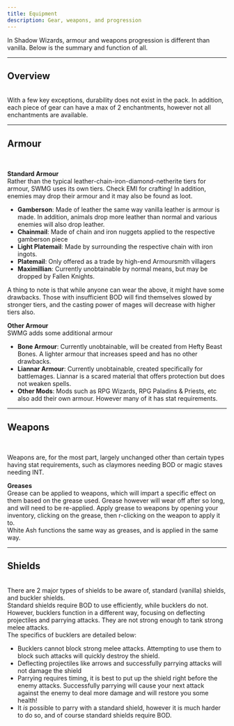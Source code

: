 ```yaml
---
title: Equipment
description: Gear, weapons, and progression
---
```

In Shadow Wizards, armour and weapons progression is different than vanilla. Below is the summary and function of all.

---
Overview
---------
<br>
With a few key exceptions, durability does not exist in the pack. In addition, each piece of gear can have a max of 2 enchantments, however not all enchantments are available.

---
Armour
---------
<br>

**Standard Armour**
<br>Rather than the typical leather-chain-iron-diamond-netherite tiers for armour, SWMG uses its own tiers. Check EMI for crafting! In addition, enemies may drop their armour and it may also be found as loot.

- **Gamberson**: Made of leather the same way vanilla leather is armour is made. In addition, animals drop more leather than normal and various enemies will also drop leather.
- **Chainmail**: Made of chain and iron nuggets applied to the respective gamberson piece
- **Light Platemail**: Made by surrounding the respective chain with iron ingots.
- **Platemail**: Only offered as a trade by high-end Armoursmith villagers
- **Maximillian**: Currently unobtainable by normal means, but may be dropped by Fallen Knights.

A thing to note is that while anyone can wear the above, it might have some drawbacks. Those with insufficient BOD will find themselves slowed by stronger tiers, and the casting power of mages will decrease with higher tiers also.


**Other Armour**
<br>SWMG adds some additional armour
- **Bone Armour**: Currently unobtainable, will be created from Hefty Beast Bones. A lighter armour that increases speed and has no other drawbacks.
- **Liannar Armour**: Currently unobtainable, created specifically for battlemages. Liannar is a scared material that offers protection but does not weaken spells.
- **Other Mods**: Mods such as RPG Wizards, RPG Paladins & Priests, etc also add their own armour. However many of it has stat requirements.

---

Weapons
---------
<br>

Weapons are, for the most part, largely unchanged other than certain types having stat requirements, such as claymores needing BOD or magic staves needing INT.

**Greases**
<br>
Grease can be applied to weapons, which will impart a specific effect on them based on the grease used. Grease however will wear off after so long, and will need to be re-applied. Apply grease to weapons by opening your inventory, clicking on the grease, then r-clicking on the weapon to apply it to.
<br> White Ash functions the same way as greases, and is applied in the same way.

---

Shields
---------
<br>
There are 2 major types of shields to be aware of, standard (vanilla) shields, and buckler shields. 
<br> Standard shields require BOD to use efficiently, while bucklers do not. However, bucklers function in a different way, focusing on deflecting projectiles and parrying attacks. They are not strong enough to tank strong melee attacks.
<br> The specifics of bucklers are detailed below:

- Bucklers cannot block strong melee attacks. Attempting to use them to block such attacks will quickly destroy the shield.
- Deflecting projectiles like arrows and successfully parrying attacks will not damage the shield
- Parrying requires timing, it is best to put up the shield right before the enemy attacks. Successfully parrying will cause your next attack against the enemy to deal more damage and will restore you some health!
- It *is* possible to parry with a standard shield, however it is much harder to do so, and of course standard shields require BOD.